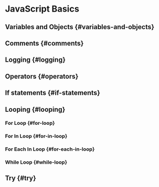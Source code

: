# JavaScript Basics

## Variables and Objects {#variables-and-objects}

## Comments {#comments}

## Logging {#logging}

## Operators {#operators}

## If statements {#if-statements}

## Looping {#looping}
### For Loop {#for-loop}
### For In Loop {#for-in-loop}
### For Each In Loop {#for-each-in-loop}
### While Loop {#while-loop}

## Try {#try}